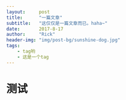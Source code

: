 ```yaml
---
layout:     post
title:      "一篇文章"
subtitle:   "这仅仅是一篇文章而已。haha~"
date:       2017-8-17
author:     "Rick"
header-img: "img/post-bg/sunshine-dog.jpg"
tags:
    - tag哟
    - 这是一个tag
---
```


# 测试